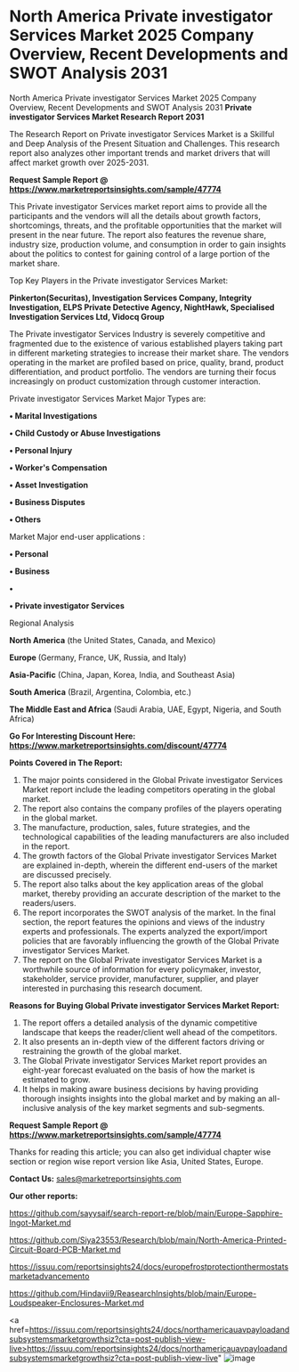 # North America Private investigator Services Market 2025 Company Overview, Recent Developments and SWOT Analysis 2031
North America Private investigator Services Market 2025 Company Overview, Recent Developments and SWOT Analysis 2031
<strong>Private investigator Services Market Research Report 2031</strong>

The Research Report on Private investigator Services Market is a Skillful and Deep Analysis of the Present Situation and Challenges. This research report also analyzes other important trends and market drivers that will affect market growth over 2025-2031.

<strong>Request Sample Report @ <a href=https://www.marketreportsinsights.com/sample/47774>https://www.marketreportsinsights.com/sample/47774</a></strong>

This Private investigator Services market report aims to provide all the participants and the vendors will all the details about growth factors, shortcomings, threats, and the profitable opportunities that the market will present in the near future. The report also features the revenue share, industry size, production volume, and consumption in order to gain insights about the politics to contest for gaining control of a large portion of the market share.

Top Key Players in the Private investigator Services Market:

<strong>Pinkerton(Securitas), Investigation Services Company, Integrity Investigation, ELPS Private Detective Agency, NightHawk, Specialised Investigation Services Ltd, Vidocq Group</strong>

The Private investigator Services Industry is severely competitive and fragmented due to the existence of various established players taking part in different marketing strategies to increase their market share. The vendors operating in the market are profiled based on price, quality, brand, product differentiation, and product portfolio. The vendors are turning their focus increasingly on product customization through customer interaction.

Private investigator Services Market Major Types are:

<strong>•  Marital Investigations

•  Child Custody or Abuse Investigations

•  Personal Injury

•  Worker's Compensation

•  Asset Investigation

•  Business Disputes

•  Others</strong>

Market Major end-user applications :

<strong>•  Personal

•  Business

•  

•  Private investigator Services</strong>

Regional Analysis

</u><strong><b>North America</b></strong> (the United States, Canada, and Mexico)

<strong><b>Europe </b></strong>(Germany, France, UK, Russia, and Italy)

<strong><b>Asia-Pacific</b></strong> (China, Japan, Korea, India, and Southeast Asia)

<strong><b>South America</b></strong> (Brazil, Argentina, Colombia, etc.)

<strong><b>The Middle East and Africa</b></strong> (Saudi Arabia, UAE, Egypt, Nigeria, and South Africa)

<strong>Go For Interesting Discount Here: <a href=https://www.marketreportsinsights.com/discount/47774>https://www.marketreportsinsights.com/discount/47774</a></strong>

<strong>Points Covered in The Report:</strong>
<ol>
  <li>The major points considered in the Global Private investigator Services Market report include the leading competitors operating in the global market.</li>
  <li>The report also contains the company profiles of the players operating in the global market.</li>
  <li>The manufacture, production, sales, future strategies, and the technological capabilities of the leading manufacturers are also included in the report.</li>
  <li>The growth factors of the Global Private investigator Services Market are explained in-depth, wherein the different end-users of the market are discussed precisely.</li>
  <li>The report also talks about the key application areas of the global market, thereby providing an accurate description of the market to the readers/users.</li>
  <li>The report incorporates the SWOT analysis of the market. In the final section, the report features the opinions and views of the industry experts and professionals. The experts analyzed the export/import policies that are favorably influencing the growth of the Global Private investigator Services Market.</li>
  <li>The report on the Global Private investigator Services Market is a worthwhile source of information for every policymaker, investor, stakeholder, service provider, manufacturer, supplier, and player interested in purchasing this research document.</li>
</ol>
<strong>Reasons for Buying Global Private investigator Services Market Report:</strong>

<ol>
  <li>The report offers a detailed analysis of the dynamic competitive landscape that keeps the reader/client well ahead of the competitors.</li>
  <li>It also presents an in-depth view of the different factors driving or restraining the growth of the global market.</li>
  <li>The Global Private investigator Services Market report provides an eight-year forecast evaluated on the basis of how the market is estimated to grow.</li>
  <li>It helps in making aware business decisions by having providing thorough insights insights into the global market and by making an all-inclusive analysis of the key market segments and sub-segments.</li>
</ol>
<strong>Request Sample Report @ <a href=https://www.marketreportsinsights.com/sample/47774>https://www.marketreportsinsights.com/sample/47774</a></strong>


Thanks for reading this article; you can also get individual chapter wise section or region wise report version like Asia, United States, Europe.

<strong>Contact Us:</strong>
sales@marketreportsinsights.com

<strong>Our other reports:</strong>

<a href=https://github.com/sayysaif/search-report-re/blob/main/Europe-Sapphire-Ingot-Market.md>https://github.com/sayysaif/search-report-re/blob/main/Europe-Sapphire-Ingot-Market.md</a>

<a href=https://github.com/Siya23553/Research/blob/main/North-America-Printed-Circuit-Board-PCB-Market.md>https://github.com/Siya23553/Research/blob/main/North-America-Printed-Circuit-Board-PCB-Market.md</a>

<a href=https://issuu.com/reportsinsights24/docs/europefrostprotectionthermostatsmarketadvancemento>https://issuu.com/reportsinsights24/docs/europefrostprotectionthermostatsmarketadvancemento</a>

<a href=https://github.com/Hindavii9/ReasearchInsights/blob/main/Europe-Loudspeaker-Enclosures-Market.md>https://github.com/Hindavii9/ReasearchInsights/blob/main/Europe-Loudspeaker-Enclosures-Market.md</a>

<a href=https://issuu.com/reportsinsights24/docs/northamericauavpayloadandsubsystemsmarketgrowthsiz?cta=post-publish-view-live>https://issuu.com/reportsinsights24/docs/northamericauavpayloadandsubsystemsmarketgrowthsiz?cta=post-publish-view-live</a>"
![image](https://github.com/user-attachments/assets/06ffce4b-80ce-4960-91c4-bab391427037)
